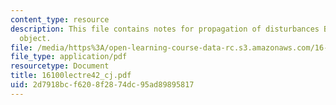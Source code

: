 ```yaml
---
content_type: resource
description: This file contains notes for propagation of disturbances By a moving
  object.
file: /media/https%3A/open-learning-course-data-rc.s3.amazonaws.com/16-100-aerodynamics-fall-2005/2d7918bcf6208f2874dc95ad89895817_16100lectre42_cj.pdf
file_type: application/pdf
resourcetype: Document
title: 16100lectre42_cj.pdf
uid: 2d7918bc-f620-8f28-74dc-95ad89895817
---
```

